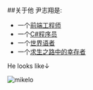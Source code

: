 ﻿#
##关于他
尹志翔是:

* 一个[前端工程师](http://felab.zhixiang.in/)
* 一个[C#程序员](/Programming.zh)
* 一个[世界语者](/Esperanto.zh)
* 一个[求生之路中的幸存者](http://steamcommunity.com/id/layerssss)

He looks like↓

<span class="thumbnail" style="float:left;">![mikelo](/img/photo.jpg)</span>